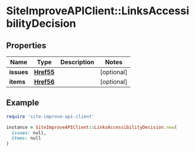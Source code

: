 # SiteImproveAPIClient::LinksAccessibilityDecision

## Properties

| Name | Type | Description | Notes |
| ---- | ---- | ----------- | ----- |
| **issues** | [**Href55**](Href55.md) |  | [optional] |
| **items** | [**Href56**](Href56.md) |  | [optional] |

## Example

```ruby
require 'site-improve-api-client'

instance = SiteImproveAPIClient::LinksAccessibilityDecision.new(
  issues: null,
  items: null
)
```

